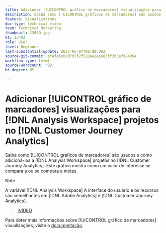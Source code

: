 ```yaml
---
title: Adicionar [!UICONTROL gráfico de marcadores] visualizações para [!DNL Analysis Workspace] projetos
description: Saiba como [!UICONTROL gráficos de marcadores] são usados e como adicioná-los a [!DNL Analysis Workspace] projetos no [!DNL Customer Journey Analytics].
feature: Visualizations
doc-type: technical video
team: Technical Marketing
thumbnail: 23989.jpg
kt: 13403
role: User
level: Beginner
last-substantial-update: 2023-06-07T00:00:00Z
source-git-commit: ef4fa5c00d705f2f528a41ee665ff363afd24394
workflow-type: tm+mt
source-wordcount: '82'
ht-degree: 0%

---
```


# Adicionar [!UICONTROL gráfico de marcadores] visualizações para [!DNL Analysis Workspace] projetos no [!DNL Customer Journey Analytics]

Saiba como [!UICONTROL gráficos de marcadores] são usados e como adicioná-los a [!DNL Analysis Workspace] projetos no [!DNL Customer Journey Analytics]. Este gráfico mostra como um valor de interesse se compara a ou se compara a metas.

>[!NOTE]
>
>A variável [!DNL Analysis Workspace] A interface do usuário e os recursos são semelhantes em [!DNL Adobe Analytics] e [!DNL Customer Journey Analytics].

>[!VIDEO](https://video.tv.adobe.com/v/23989/?quality=12&learn=on)

Para obter mais informações sobre [!UICONTROL gráfico de marcadores] visualizações, visite o [documentação](https://experienceleague.adobe.com/docs/analytics-platform/using/cja-workspace/visualizations/bullet-graph.html).
